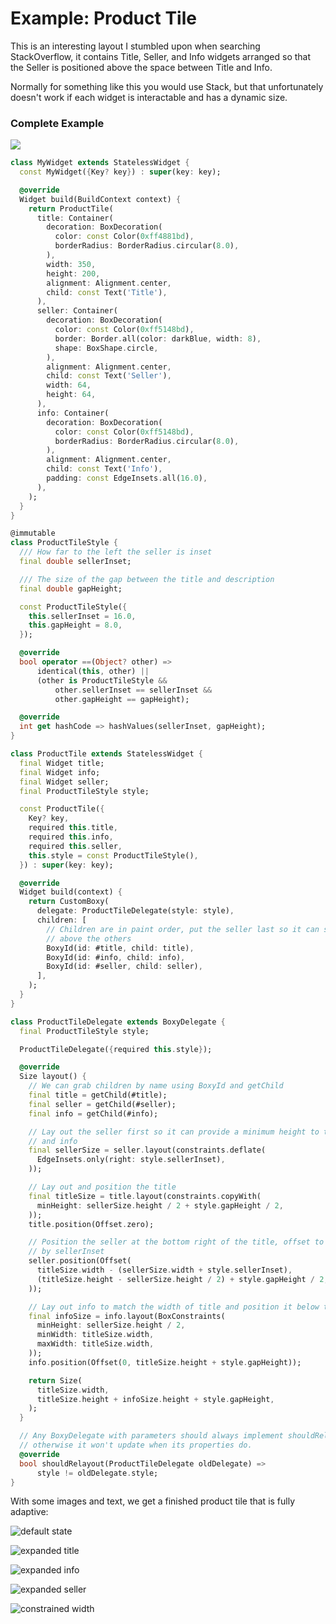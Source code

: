 # Example: Product Tile

This is an interesting layout I stumbled upon when searching StackOverflow, it contains Title, Seller, and Info widgets arranged so that the Seller is positioned above the space between Title and Info.

Normally for something like this you would use Stack, but that unfortunately doesn't work if each widget is interactable and has a dynamic size.

### Complete Example

![](ftest_GCKLEFXEnu.png)

```dart
class MyWidget extends StatelessWidget {
  const MyWidget({Key? key}) : super(key: key);

  @override
  Widget build(BuildContext context) {
    return ProductTile(
      title: Container(
        decoration: BoxDecoration(
          color: const Color(0xff4881bd),
          borderRadius: BorderRadius.circular(8.0),
        ),
        width: 350,
        height: 200,
        alignment: Alignment.center,
        child: const Text('Title'),
      ),
      seller: Container(
        decoration: BoxDecoration(
          color: const Color(0xff5148bd),
          border: Border.all(color: darkBlue, width: 8),
          shape: BoxShape.circle,
        ),
        alignment: Alignment.center,
        child: const Text('Seller'),
        width: 64,
        height: 64,
      ),
      info: Container(
        decoration: BoxDecoration(
          color: const Color(0xff5148bd),
          borderRadius: BorderRadius.circular(8.0),
        ),
        alignment: Alignment.center,
        child: const Text('Info'),
        padding: const EdgeInsets.all(16.0),
      ),
    );
  }
}

@immutable
class ProductTileStyle {
  /// How far to the left the seller is inset
  final double sellerInset;

  /// The size of the gap between the title and description
  final double gapHeight;

  const ProductTileStyle({
    this.sellerInset = 16.0,
    this.gapHeight = 8.0,
  });

  @override
  bool operator ==(Object? other) =>
      identical(this, other) ||
      (other is ProductTileStyle &&
          other.sellerInset == sellerInset &&
          other.gapHeight == gapHeight);

  @override
  int get hashCode => hashValues(sellerInset, gapHeight);
}

class ProductTile extends StatelessWidget {
  final Widget title;
  final Widget info;
  final Widget seller;
  final ProductTileStyle style;

  const ProductTile({
    Key? key,
    required this.title,
    required this.info,
    required this.seller,
    this.style = const ProductTileStyle(),
  }) : super(key: key);

  @override
  Widget build(context) {
    return CustomBoxy(
      delegate: ProductTileDelegate(style: style),
      children: [
        // Children are in paint order, put the seller last so it can sit
        // above the others
        BoxyId(id: #title, child: title),
        BoxyId(id: #info, child: info),
        BoxyId(id: #seller, child: seller),
      ],
    );
  }
}

class ProductTileDelegate extends BoxyDelegate {
  final ProductTileStyle style;

  ProductTileDelegate({required this.style});

  @override
  Size layout() {
    // We can grab children by name using BoxyId and getChild
    final title = getChild(#title);
    final seller = getChild(#seller);
    final info = getChild(#info);

    // Lay out the seller first so it can provide a minimum height to the title
    // and info
    final sellerSize = seller.layout(constraints.deflate(
      EdgeInsets.only(right: style.sellerInset),
    ));

    // Lay out and position the title
    final titleSize = title.layout(constraints.copyWith(
      minHeight: sellerSize.height / 2 + style.gapHeight / 2,
    ));
    title.position(Offset.zero);

    // Position the seller at the bottom right of the title, offset to the left
    // by sellerInset
    seller.position(Offset(
      titleSize.width - (sellerSize.width + style.sellerInset),
      (titleSize.height - sellerSize.height / 2) + style.gapHeight / 2,
    ));

    // Lay out info to match the width of title and position it below the title
    final infoSize = info.layout(BoxConstraints(
      minHeight: sellerSize.height / 2,
      minWidth: titleSize.width,
      maxWidth: titleSize.width,
    ));
    info.position(Offset(0, titleSize.height + style.gapHeight));

    return Size(
      titleSize.width,
      titleSize.height + infoSize.height + style.gapHeight,
    );
  }

  // Any BoxyDelegate with parameters should always implement shouldRelaout,
  // otherwise it won't update when its properties do.
  @override
  bool shouldRelayout(ProductTileDelegate oldDelegate) =>
      style != oldDelegate.style;
}
```

With some images and text, we get a finished product tile that is fully adaptive:

![default state](ftest_UTDKLOvcAU.png)

![expanded title](ftest_UHm3QStdY7.png)

![expanded info](ftest_MyQB0wRzDZ.png)

![expanded seller](ftest_7Je17IzRnr.png)

![constrained width](ftest_X0YPu1QG3P.png)
